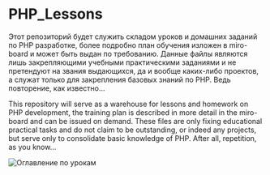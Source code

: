 # PHP_Lessons
Этот репозиторий будет служить складом уроков и домашних заданий по PHP разработке, более подробно план обучения изложен в miro-board и может быть выдан по требованию. 
Данные файлы являются лишь закрепляющими учебными практическими заданиями и не претендуют на звания выдающихся, да и вообще каких-либо проектов, а служат только для закрепления базовых знаний по PHP. Ведь повторение, как известно...

This repository will serve as a warehouse for lessons and homework on PHP development, the training plan is described in more detail in the miro-board and can be issued on demand.
These files are only fixing educational practical tasks and do not claim to be outstanding, or indeed any projects, but serve only to consolidate basic knowledge of PHP. After all, repetition, as you know...

![Оглавление по урокам](https://user-images.githubusercontent.com/91392061/230003070-d1910b64-5275-46b3-a1d3-47be0e844f3e.png)
